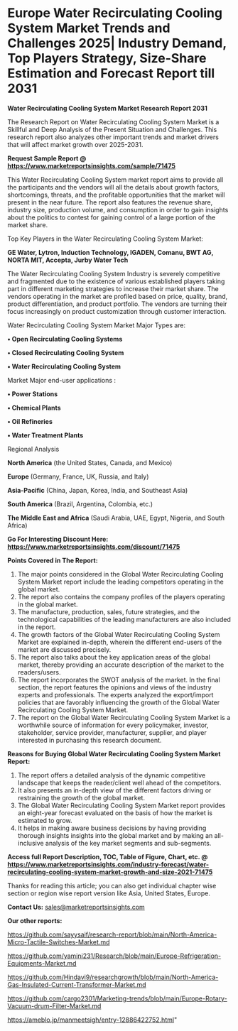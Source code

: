 # Europe Water Recirculating Cooling System Market Trends and Challenges 2025| Industry Demand, Top Players Strategy, Size-Share Estimation and Forecast Report till 2031

<strong>Water Recirculating Cooling System Market Research Report 2031</strong>

The Research Report on Water Recirculating Cooling System Market is a Skillful and Deep Analysis of the Present Situation and Challenges. This research report also analyzes other important trends and market drivers that will affect market growth over 2025-2031.

<strong>Request Sample Report @ <a href=https://www.marketreportsinsights.com/sample/71475>https://www.marketreportsinsights.com/sample/71475</a></strong>

This Water Recirculating Cooling System market report aims to provide all the participants and the vendors will all the details about growth factors, shortcomings, threats, and the profitable opportunities that the market will present in the near future. The report also features the revenue share, industry size, production volume, and consumption in order to gain insights about the politics to contest for gaining control of a large portion of the market share.

Top Key Players in the Water Recirculating Cooling System Market:

<strong>GE Water, Lytron, Induction Technology, IGADEN, Comanu, BWT AG, NORTA MIT, Accepta, Jurby Water Tech</strong>

The Water Recirculating Cooling System Industry is severely competitive and fragmented due to the existence of various established players taking part in different marketing strategies to increase their market share. The vendors operating in the market are profiled based on price, quality, brand, product differentiation, and product portfolio. The vendors are turning their focus increasingly on product customization through customer interaction.

Water Recirculating Cooling System Market Major Types are:

<strong>• Open Recirculating Cooling Systems

• Closed Recirculating Cooling System

• Water Recirculating Cooling System</strong>

Market Major end-user applications :

<strong>• Power Stations

• Chemical Plants

• Oil Refineries

• Water Treatment Plants</strong>

Regional Analysis

</u><strong><b>North America</b></strong> (the United States, Canada, and Mexico)

<strong><b>Europe </b></strong>(Germany, France, UK, Russia, and Italy)

<strong><b>Asia-Pacific</b></strong> (China, Japan, Korea, India, and Southeast Asia)

<strong><b>South America</b></strong> (Brazil, Argentina, Colombia, etc.)

<strong><b>The Middle East and Africa</b></strong> (Saudi Arabia, UAE, Egypt, Nigeria, and South Africa)

<strong>Go For Interesting Discount Here: <a href=https://www.marketreportsinsights.com/discount/71475>https://www.marketreportsinsights.com/discount/71475</a></strong>

<strong>Points Covered in The Report:</strong>
<ol>
  <li>The major points considered in the Global Water Recirculating Cooling System Market report include the leading competitors operating in the global market.</li>
  <li>The report also contains the company profiles of the players operating in the global market.</li>
  <li>The manufacture, production, sales, future strategies, and the technological capabilities of the leading manufacturers are also included in the report.</li>
  <li>The growth factors of the Global Water Recirculating Cooling System Market are explained in-depth, wherein the different end-users of the market are discussed precisely.</li>
  <li>The report also talks about the key application areas of the global market, thereby providing an accurate description of the market to the readers/users.</li>
  <li>The report incorporates the SWOT analysis of the market. In the final section, the report features the opinions and views of the industry experts and professionals. The experts analyzed the export/import policies that are favorably influencing the growth of the Global Water Recirculating Cooling System Market.</li>
  <li>The report on the Global Water Recirculating Cooling System Market is a worthwhile source of information for every policymaker, investor, stakeholder, service provider, manufacturer, supplier, and player interested in purchasing this research document.</li>
</ol>
<strong>Reasons for Buying Global Water Recirculating Cooling System Market Report:</strong>

<ol>
  <li>The report offers a detailed analysis of the dynamic competitive landscape that keeps the reader/client well ahead of the competitors.</li>
  <li>It also presents an in-depth view of the different factors driving or restraining the growth of the global market.</li>
  <li>The Global Water Recirculating Cooling System Market report provides an eight-year forecast evaluated on the basis of how the market is estimated to grow.</li>
  <li>It helps in making aware business decisions by having providing thorough insights insights into the global market and by making an all-inclusive analysis of the key market segments and sub-segments.</li>
</ol>
<strong>Access full Report Description, TOC, Table of Figure, Chart, etc. @ <a href=https://www.marketreportsinsights.com/industry-forecast/water-recirculating-cooling-system-market-growth-and-size-2021-71475>https://www.marketreportsinsights.com/industry-forecast/water-recirculating-cooling-system-market-growth-and-size-2021-71475</a></strong>


Thanks for reading this article; you can also get individual chapter wise section or region wise report version like Asia, United States, Europe.

<strong>Contact Us:</strong>
sales@marketreportsinsights.com

<strong>Our other reports:</strong>

<a href=https://github.com/sayysaif/research-report/blob/main/North-America-Micro-Tactile-Switches-Market.md>https://github.com/sayysaif/research-report/blob/main/North-America-Micro-Tactile-Switches-Market.md</a>

<a href=https://github.com/yamini231/Research/blob/main/Europe-Refrigeration-Equipments-Market.md>https://github.com/yamini231/Research/blob/main/Europe-Refrigeration-Equipments-Market.md</a>

<a href=https://github.com/Hindavi9/researchgrowth/blob/main/North-America-Gas-Insulated-Current-Transformer-Market.md>https://github.com/Hindavi9/researchgrowth/blob/main/North-America-Gas-Insulated-Current-Transformer-Market.md</a>

<a href=https://github.com/cargo2301/Marketing-trends/blob/main/Europe-Rotary-Vacuum-drum-Filter-Market.md>https://github.com/cargo2301/Marketing-trends/blob/main/Europe-Rotary-Vacuum-drum-Filter-Market.md</a>

<a href=https://ameblo.jp/manmeetsigh/entry-12886422752.html>https://ameblo.jp/manmeetsigh/entry-12886422752.html</a>"
